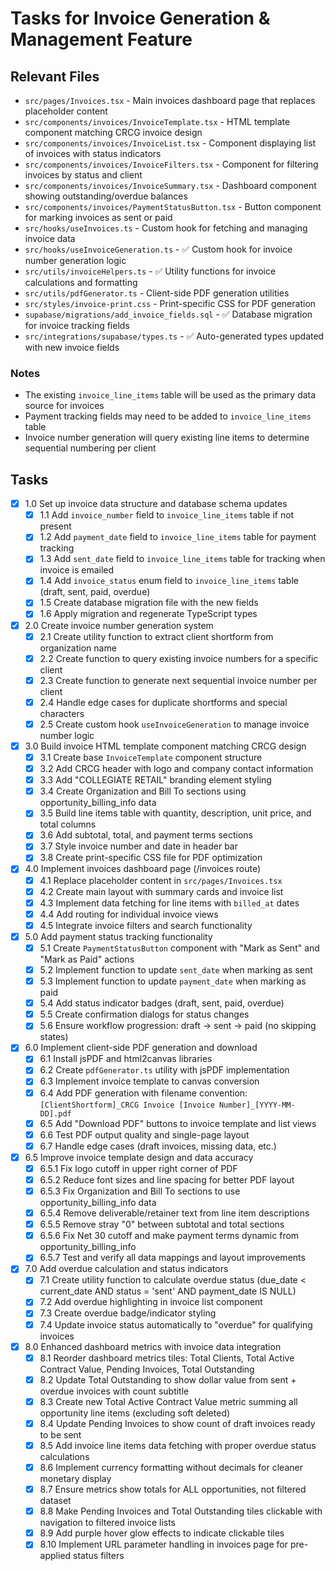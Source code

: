 # Tasks for Invoice Generation & Management Feature

## Relevant Files

- `src/pages/Invoices.tsx` - Main invoices dashboard page that replaces placeholder content
- `src/components/invoices/InvoiceTemplate.tsx` - HTML template component matching CRCG invoice design
- `src/components/invoices/InvoiceList.tsx` - Component displaying list of invoices with status indicators
- `src/components/invoices/InvoiceFilters.tsx` - Component for filtering invoices by status and client
- `src/components/invoices/InvoiceSummary.tsx` - Dashboard component showing outstanding/overdue balances
- `src/components/invoices/PaymentStatusButton.tsx` - Button component for marking invoices as sent or paid
- `src/hooks/useInvoices.ts` - Custom hook for fetching and managing invoice data
- `src/hooks/useInvoiceGeneration.ts` - ✅ Custom hook for invoice number generation logic
- `src/utils/invoiceHelpers.ts` - ✅ Utility functions for invoice calculations and formatting  
- `src/utils/pdfGenerator.ts` - Client-side PDF generation utilities
- `src/styles/invoice-print.css` - Print-specific CSS for PDF generation
- `supabase/migrations/add_invoice_fields.sql` - ✅ Database migration for invoice tracking fields
- `src/integrations/supabase/types.ts` - ✅ Auto-generated types updated with new invoice fields

### Notes

- The existing `invoice_line_items` table will be used as the primary data source for invoices
- Payment tracking fields may need to be added to `invoice_line_items` table
- Invoice number generation will query existing line items to determine sequential numbering per client

## Tasks

- [x] 1.0 Set up invoice data structure and database schema updates
  - [x] 1.1 Add `invoice_number` field to `invoice_line_items` table if not present
  - [x] 1.2 Add `payment_date` field to `invoice_line_items` table for payment tracking
  - [x] 1.3 Add `sent_date` field to `invoice_line_items` table for tracking when invoice is emailed
  - [x] 1.4 Add `invoice_status` enum field to `invoice_line_items` table (draft, sent, paid, overdue)
  - [x] 1.5 Create database migration file with the new fields
  - [x] 1.6 Apply migration and regenerate TypeScript types
- [x] 2.0 Create invoice number generation system
  - [x] 2.1 Create utility function to extract client shortform from organization name
  - [x] 2.2 Create function to query existing invoice numbers for a specific client
  - [x] 2.3 Create function to generate next sequential invoice number per client
  - [x] 2.4 Handle edge cases for duplicate shortforms and special characters
  - [x] 2.5 Create custom hook `useInvoiceGeneration` to manage invoice number logic
- [x] 3.0 Build invoice HTML template component matching CRCG design
  - [x] 3.1 Create base `InvoiceTemplate` component structure
  - [x] 3.2 Add CRCG header with logo and company contact information
  - [x] 3.3 Add "COLLEGIATE RETAIL" branding element styling
  - [x] 3.4 Create Organization and Bill To sections using opportunity_billing_info data
  - [x] 3.5 Build line items table with quantity, description, unit price, and total columns
  - [x] 3.6 Add subtotal, total, and payment terms sections
  - [x] 3.7 Style invoice number and date in header bar
  - [x] 3.8 Create print-specific CSS file for PDF optimization
- [x] 4.0 Implement invoices dashboard page (/invoices route)
  - [x] 4.1 Replace placeholder content in `src/pages/Invoices.tsx`
  - [x] 4.2 Create main layout with summary cards and invoice list
  - [x] 4.3 Implement data fetching for line items with `billed_at` dates
  - [x] 4.4 Add routing for individual invoice views
  - [x] 4.5 Integrate invoice filters and search functionality
- [x] 5.0 Add payment status tracking functionality
  - [x] 5.1 Create `PaymentStatusButton` component with "Mark as Sent" and "Mark as Paid" actions
  - [x] 5.2 Implement function to update `sent_date` when marking as sent
  - [x] 5.3 Implement function to update `payment_date` when marking as paid
  - [x] 5.4 Add status indicator badges (draft, sent, paid, overdue)
  - [x] 5.5 Create confirmation dialogs for status changes
  - [x] 5.6 Ensure workflow progression: draft → sent → paid (no skipping states)
- [x] 6.0 Implement client-side PDF generation and download
  - [x] 6.1 Install jsPDF and html2canvas libraries
  - [x] 6.2 Create `pdfGenerator.ts` utility with jsPDF implementation
  - [x] 6.3 Implement invoice template to canvas conversion
  - [x] 6.4 Add PDF generation with filename convention: `[ClientShortform]_CRCG Invoice [Invoice Number]_[YYYY-MM-DD].pdf`
  - [x] 6.5 Add "Download PDF" buttons to invoice template and list views
  - [x] 6.6 Test PDF output quality and single-page layout
  - [x] 6.7 Handle edge cases (draft invoices, missing data, etc.)
- [x] 6.5 Improve invoice template design and data accuracy
  - [x] 6.5.1 Fix logo cutoff in upper right corner of PDF
  - [x] 6.5.2 Reduce font sizes and line spacing for better PDF layout
  - [x] 6.5.3 Fix Organization and Bill To sections to use opportunity_billing_info data
  - [x] 6.5.4 Remove deliverable/retainer text from line item descriptions
  - [x] 6.5.5 Remove stray "0" between subtotal and total sections
  - [x] 6.5.6 Fix Net 30 cutoff and make payment terms dynamic from opportunity_billing_info
  - [x] 6.5.7 Test and verify all data mappings and layout improvements
- [x] 7.0 Add overdue calculation and status indicators
  - [x] 7.1 Create utility function to calculate overdue status (due_date < current_date AND status = 'sent' AND payment_date IS NULL)
  - [x] 7.2 Add overdue highlighting in invoice list component
  - [x] 7.3 Create overdue badge/indicator styling
  - [x] 7.4 Update invoice status automatically to "overdue" for qualifying invoices
- [x] 8.0 Enhanced dashboard metrics with invoice data integration
  - [x] 8.1 Reorder dashboard metrics tiles: Total Clients, Total Active Contract Value, Pending Invoices, Total Outstanding
  - [x] 8.2 Update Total Outstanding to show dollar value from sent + overdue invoices with count subtitle
  - [x] 8.3 Create new Total Active Contract Value metric summing all opportunity line items (excluding soft deleted)
  - [x] 8.4 Update Pending Invoices to show count of draft invoices ready to be sent
  - [x] 8.5 Add invoice line items data fetching with proper overdue status calculations
  - [x] 8.6 Implement currency formatting without decimals for cleaner monetary display
  - [x] 8.7 Ensure metrics show totals for ALL opportunities, not filtered dataset
  - [x] 8.8 Make Pending Invoices and Total Outstanding tiles clickable with navigation to filtered invoice lists
  - [x] 8.9 Add purple hover glow effects to indicate clickable tiles
  - [x] 8.10 Implement URL parameter handling in invoices page for pre-applied status filters